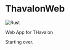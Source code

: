 # ThavalonWeb
![Rust](https://github.com/theadd336/ThavalonWeb/workflows/Rust/badge.svg)

Web App for THavalon

Starting over.
